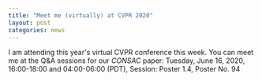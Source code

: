 ```yaml
---
title: "Meet me (virtually) at CVPR 2020"
layout: post
categories: news
---
```


I am attending this year's virtual CVPR conference this week. You can meet me at the Q&A sessions for our *CONSAC* paper: 
Tuesday, June 16, 2020, 16:00-18:00 and 04:00-06:00 (PDT),
Session: Poster 1.4, Poster No. 94
